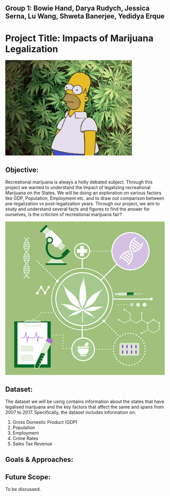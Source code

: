 ## Group 1: Bowie Hand, Darya Rudych, Jessica Serna, Lu Wang, Shweta Banerjee, Yedidya Erque

# Project Title: Impacts of Marijuana Legalization

![Weed](Images/4-readme.gif)

## Objective:
Recreational marijuana is always a hotly debated subject. Through this project we wanted to understand the Impact of legalizing recreational Marijuana on the States. We will be doing an exploration on various factors like GDP, Population, Employment etc. and to draw out comparison between pre-legalization vs post-legalization years. Through our project, we aim to study and understand several facts and figures to find the answer for ourselves, is the criticism of recreational marijuana fair?

![mainimage](Images/1-project-icon.jpg)

## Dataset:
The dataset we will be using contains information about the states that have legalised marijuana and the key factors that affect the same and spans from 2007 to 2017. Specifically, the dataset includes information on:
1. Gross Domestic Product (GDP)
2. Population
3. Employment 
4. Crime Rates
5. Sales Tax Revenue

## Goals & Approaches:

## Future Scope:
To be discussed.
